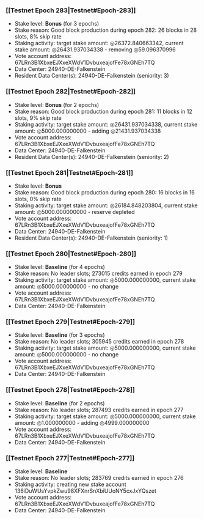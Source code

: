### [[Testnet Epoch 283|Testnet#Epoch-283]]
* Stake level: **Bonus** (for 3 epochs)
* Stake reason: Good block production during epoch 282: 26 blocks in 28 slots, 8% skip rate
* Staking activity: target stake amount: ◎26372.840663342, current stake amount: ◎26431.937034338 - removing ◎59.096370996
* Vote account address: 67LRn3B1XbxeEJXxeXWdV1DvbuxeajofFe78xGNEh7TQ
* Data Center: 24940-DE-Falkenstein
* Resident Data Center(s): 24940-DE-Falkenstein (seniority: 3)
### [[Testnet Epoch 282|Testnet#Epoch-282]]
* Stake level: **Bonus** (for 2 epochs)
* Stake reason: Good block production during epoch 281: 11 blocks in 12 slots, 9% skip rate
* Staking activity: target stake amount: ◎26431.937034338, current stake amount: ◎5000.000000000 - adding ◎21431.937034338
* Vote account address: 67LRn3B1XbxeEJXxeXWdV1DvbuxeajofFe78xGNEh7TQ
* Data Center: 24940-DE-Falkenstein
* Resident Data Center(s): 24940-DE-Falkenstein (seniority: 2)
### [[Testnet Epoch 281|Testnet#Epoch-281]]
* Stake level: **Bonus**
* Stake reason: Good block production during epoch 280: 16 blocks in 16 slots, 0% skip rate
* Staking activity: target stake amount: ◎26184.848203804, current stake amount: ◎5000.000000000 - reserve depleted
* Vote account address: 67LRn3B1XbxeEJXxeXWdV1DvbuxeajofFe78xGNEh7TQ
* Data Center: 24940-DE-Falkenstein
* Resident Data Center(s): 24940-DE-Falkenstein (seniority: 1)
### [[Testnet Epoch 280|Testnet#Epoch-280]]
* Stake level: **Baseline** (for 4 epochs)
* Stake reason: No leader slots; 273015 credits earned in epoch 279
* Staking activity: target stake amount: ◎5000.000000000, current stake amount: ◎5000.000000000 - no change
* Vote account address: 67LRn3B1XbxeEJXxeXWdV1DvbuxeajofFe78xGNEh7TQ
* Data Center: 24940-DE-Falkenstein
### [[Testnet Epoch 279|Testnet#Epoch-279]]
* Stake level: **Baseline** (for 3 epochs)
* Stake reason: No leader slots; 305945 credits earned in epoch 278
* Staking activity: target stake amount: ◎5000.000000000, current stake amount: ◎5000.000000000 - no change
* Vote account address: 67LRn3B1XbxeEJXxeXWdV1DvbuxeajofFe78xGNEh7TQ
* Data Center: 24940-DE-Falkenstein
### [[Testnet Epoch 278|Testnet#Epoch-278]]
* Stake level: **Baseline** (for 2 epochs)
* Stake reason: No leader slots; 287493 credits earned in epoch 277
* Staking activity: target stake amount: ◎5000.000000000, current stake amount: ◎1.000000000 - adding ◎4999.000000000
* Vote account address: 67LRn3B1XbxeEJXxeXWdV1DvbuxeajofFe78xGNEh7TQ
* Data Center: 24940-DE-Falkenstein
### [[Testnet Epoch 277|Testnet#Epoch-277]]
* Stake level: **Baseline**
* Stake reason: No leader slots; 283769 credits earned in epoch 276
* Staking activity: creating new stake account 136iDuWUsYvpkZwu98XFXnrSnXbiUUoNY5cxJxYQszet
* Vote account address: 67LRn3B1XbxeEJXxeXWdV1DvbuxeajofFe78xGNEh7TQ
* Data Center: 24940-DE-Falkenstein